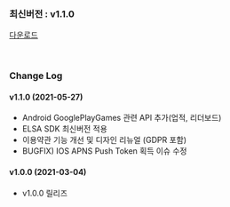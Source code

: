 ### 최신버전 : v1.1.0

[다운로드](https://xyuditqzezxs1008973.cdn.ntruss.com/sdk/GamePotUnrealPlugin_V1.1.0_20210527.zip)

<br/>

### Change Log

#### v1.1.0 (2021-05-27)

- Android GooglePlayGames 관련 API 추가(업적, 리더보드)
- ELSA SDK 최신버전 적용
- 이용약관 기능 개선 및 디자인 리뉴얼 (GDPR 포함)
- BUGFIX) IOS APNS Push Token 획득 이슈 수정 

#### v1.0.0 (2021-03-04)

- v1.0.0 릴리즈
